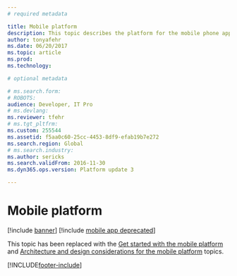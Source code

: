 ```yaml
---
# required metadata

title: Mobile platform 
description: This topic describes the platform for the mobile phone app which enables rich offline and mobile interactions, and an easy-to-use designer experience.
author: tonyafehr
ms.date: 06/20/2017
ms.topic: article
ms.prod: 
ms.technology: 

# optional metadata

# ms.search.form: 
# ROBOTS: 
audience: Developer, IT Pro
# ms.devlang: 
ms.reviewer: tfehr
# ms.tgt_pltfrm: 
ms.custom: 255544
ms.assetid: f5aa0c60-25cc-4453-8df9-efab19b7e272
ms.search.region: Global
# ms.search.industry: 
ms.author: sericks
ms.search.validFrom: 2016-11-30
ms.dyn365.ops.version: Platform update 3

---
```


# Mobile platform

[!include [banner](../../includes/banner.md)]
[!include [mobile app deprecated](../../includes/mobile-app-deprecation-banner.md)]

This topic has been replaced with the [Get started with the mobile platform](mobile-platform-getting-started.md) and [Architecture and design considerations for the mobile platform](mobile-platform-architecture.md) topics.


[!INCLUDE[footer-include](../../../../includes/footer-banner.md)]
